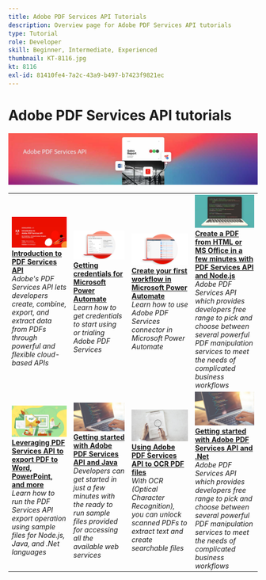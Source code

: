 ```yaml
---
title: Adobe PDF Services API Tutorials
description: Overview page for Adobe PDF Services API tutorials
type: Tutorial
role: Developer
skill: Beginner, Intermediate, Experienced
thumbnail: KT-8116.jpg
kt: 8116
exl-id: 81410fe4-7a2c-43a9-b497-b7423f9821ec
---
```

# Adobe PDF Services API tutorials

![PDF Services API Banner](../assets/pdfserviceshero.jpg)

<table style="table-layout:fixed">
<tr>
 <td>
   <a href="https://experienceleague.adobe.com/docs/adobe-developers-live-events/events/2021/oct2021/pdf-services-api.html">
      <img alt="Introduction to PDF Services API" src="assets/introduction_1280.png" />
   </a>
    <div>
   <a href="https://experienceleague.adobe.com/docs/adobe-developers-live-events/events/2021/oct2021/pdf-services-api.html"><strong>Introduction to PDF Services API</strong></a>
    </div>
    <em>Adobe's PDF Services API lets developers create, combine, export, and extract data from PDFs through powerful and flexible cloud-based APIs</em>
    <br>
  </td>
  <td>
   <a href="getting-credentials-power-automate.md">
      <img alt="Getting credentials for Microsoft Power Automate" src="assets/createcredentials_1280.png" />
   </a>
    <div>
   <a href="getting-credentials-power-automate.md"><strong>Getting credentials for Microsoft Power Automate</strong></a>
    </div>
    <em>Learn how to get credentials to start using or trialing Adobe PDF Services</em>
    <br>
  </td>
  <td>
   <a href="create-workflow-power-automate.md">
      <img alt="Create your first workflow in Microsoft Power Automate" src="assets/firstflow_1280.png" />
   </a>
    <div>
   <a href="create-workflow-power-automate.md"><strong>Create your first workflow in Microsoft Power Automate</strong></a>
    </div>
    <em>Learn how to use Adobe PDF Services connector in Microsoft Power Automate</em>
    <br>
  </td>
  <td>
   <a href="createpdffromhtml.md">
      <img alt="Create a PDF from HTML or MS Office in a few minutes with PDF Services API and Node.js" src="assets/PDFServices_GettingStartedNode_thumb.jpg" />
   </a>
    <div>
   <a href="createpdffromhtml.md"><strong>Create a PDF from HTML or MS Office in a few minutes with PDF Services API and Node.js</strong></a>
    </div>
    <em>Adobe PDF Services API which provides developers free range to pick and choose between several powerful PDF manipulation services to meet the needs of complicated business workflows</em>
    <br>
  </td>
</tr>
<tr>
  <td>
   <a href="exportpdf.md">
      <img alt="Using PDF Services API to export PDF to Word, PowerPoint, and more" src="assets/PDFServices_ExportPDF_thumb.jpg" />
   </a>
    <div>
   <a href="exportpdf.md"><strong>Leveraging PDF Services API to export PDF to Word, PowerPoint, and more</strong></a>
    </div>
    <em>Learn how to run the PDF Services API export operation using sample files for Node.js, Java, and .Net languages</em>
    <br>
  </td>
   <td>
   <a href="gettingstartedjava.md">
      <img alt="Getting started with Adobe PDF Services API and Java" src="assets/PDFServices_GettingStartedJAVA_thumb.jpg" />
   </a>
    <div>
   <a href="gettingstartedjava.md"><strong>Getting started with Adobe PDF Services API and Java</strong></a>
    </div>
    <em>Developers can get started in just a few minutes with the ready to run sample files provided for accessing all the available web services</em>
    <br>
  </td>
   <td>
   <a href="ocr.md">
      <img alt="Using Adobe PDF Services API to OCR PDF files" src="assets/PDFServices_OCR_Thumb.jpg" />
   </a>
    <div>
   <a href="ocr.md"><strong>Using Adobe PDF Services API to OCR PDF files</strong></a>
    </div>
    <em>With OCR (Optical Character Recognition), you can unlock scanned PDFs to extract text and create searchable files</em>
    <br>
  </td>
  <td>
   <a href="gettingstartednet.md">
      <img alt="Getting started with Adobe PDF Services API and .Net" src="assets/PDFServices_GettingStartedNET_thumb.jpg" />
   </a>
    <div>
   <a href="gettingstartednet.md"><strong>Getting started with Adobe PDF Services API and .Net</strong></a>
    </div>
    <em>Adobe PDF Services API which provides developers free range to pick and choose between several powerful PDF manipulation services to meet the needs of complicated business workflows</em>
    <br>
  </td>
</tr>
</table>
